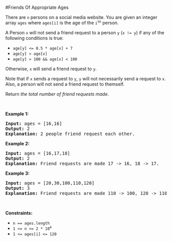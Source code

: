 #Friends Of Appropriate Ages
<p>There are <code>n</code> persons on a social media website. You are given an integer array <code>ages</code> where <code>ages[i]</code> is the age of the <code>i<sup>th</sup></code> person.</p>
<p>A Person <code>x</code> will not send a friend request to a person <code>y</code> (<code>x != y</code>) if any of the following conditions is true:</p>
<ul>
<li><code>age[y] &lt;= 0.5 * age[x] + 7</code></li>
<li><code>age[y] &gt; age[x]</code></li>
<li><code>age[y] &gt; 100 &amp;&amp; age[x] &lt; 100</code></li>
</ul>
<p>Otherwise, <code>x</code> will send a friend request to <code>y</code>.</p>
<p>Note that if <code>x</code> sends a request to <code>y</code>, <code>y</code> will not necessarily send a request to <code>x</code>. Also, a person will not send a friend request to themself.</p>
<p>Return <em>the total number of friend requests made</em>.</p>
<p> </p>
<p><strong class="example">Example 1:</strong></p>
<pre><strong>Input:</strong> ages = [16,16]
<strong>Output:</strong> 2
<strong>Explanation:</strong> 2 people friend request each other.
</pre>
<p><strong class="example">Example 2:</strong></p>
<pre><strong>Input:</strong> ages = [16,17,18]
<strong>Output:</strong> 2
<strong>Explanation:</strong> Friend requests are made 17 -&gt; 16, 18 -&gt; 17.
</pre>
<p><strong class="example">Example 3:</strong></p>
<pre><strong>Input:</strong> ages = [20,30,100,110,120]
<strong>Output:</strong> 3
<strong>Explanation:</strong> Friend requests are made 110 -&gt; 100, 120 -&gt; 110, 120 -&gt; 100.
</pre>
<p> </p>
<p><strong>Constraints:</strong></p>
<ul>
<li><code>n == ages.length</code></li>
<li><code>1 &lt;= n &lt;= 2 * 10<sup>4</sup></code></li>
<li><code>1 &lt;= ages[i] &lt;= 120</code></li>
</ul>
